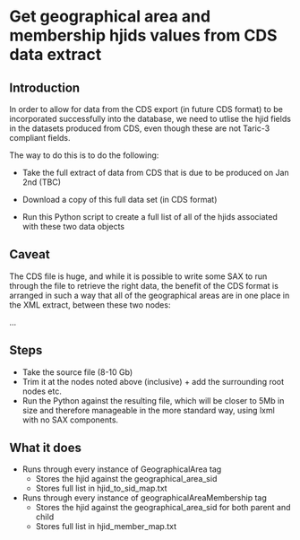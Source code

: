 # Get geographical area and membership hjids values from CDS data extract

## Introduction

In order to allow for data from the CDS export (in future CDS format) to be incorporated successfully into the database, we need to utlise the hjid fields in the datasets produced from CDS, even though these are not Taric-3 compliant fields.

The way to do this is to do the following:

- Take the full extract of data from CDS that is due to be produced on Jan 2nd (TBC)

- Download a copy of this full data set (in CDS format)

- Run this Python script to create a full list of all of the hjids associated with these two data objects

## Caveat

The CDS file is huge, and while it is possible to write some SAX to run through the file to retrieve the right data, the benefit of the CDS format is arranged in such a way that all of the geographical areas are in one place in the XML extract, between these two nodes:

<findGeographicalAreaByDatesResponse>

...

</findGeographicalAreaByDatesResponse>

## Steps

- Take the source file (8-10 Gb)
- Trim it at the nodes noted above (inclusive) + add the surrounding root nodes etc.
- Run the Python against the resulting file, which will be closer to 5Mb in size and therefore manageable in the more standard way, using lxml with no SAX components.

## What it does

- Runs through every instance of GeographicalArea tag
  - Stores the hjid against the geographical_area_sid
  - Stores full list in hjid_to_sid_map.txt
- Runs through every instance of geographicalAreaMembership tag
  - Stores the hjid against the geographical_area_sid for both parent and child
  - Stores full list in hjid_member_map.txt